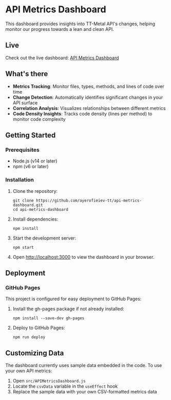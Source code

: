 # API Metrics Dashboard

This dashboard provides insights into TT-Metal API's changes, helping monitor our progress towards a lean and clean API.

## Live

Check out the live dashboard: [API Metrics Dashboard](https://ayerofieiev-tt.github.io/api-metrics-dashboard/)

## What's there

- **Metrics Tracking**: Monitor files, types, methods, and lines of code over time
- **Change Detection**: Automatically identifies significant changes in your API surface
- **Correlation Analysis**: Visualizes relationships between different metrics
- **Code Density Insights**: Tracks code density (lines per method) to monitor code complexity

## Getting Started

### Prerequisites

- Node.js (v14 or later)
- npm (v6 or later)

### Installation

1. Clone the repository:
   ```
   git clone https://github.com/ayerofieiev-tt/api-metrics-dashboard.git
   cd api-metrics-dashboard
   ```

2. Install dependencies:
   ```
   npm install
   ```

3. Start the development server:
   ```
   npm start
   ```

4. Open [http://localhost:3000](http://localhost:3000) to view the dashboard in your browser.

## Deployment

### GitHub Pages

This project is configured for easy deployment to GitHub Pages:

1. Install the gh-pages package if not already installed:
   ```
   npm install --save-dev gh-pages
   ```

2. Deploy to GitHub Pages:
   ```
   npm run deploy
   ```

## Customizing Data

The dashboard currently uses sample data embedded in the code. To use your own API metrics:

1. Open `src/APIMetricsDashboard.js`
2. Locate the `csvData` variable in the `useEffect` hook
3. Replace the sample data with your own CSV-formatted metrics data